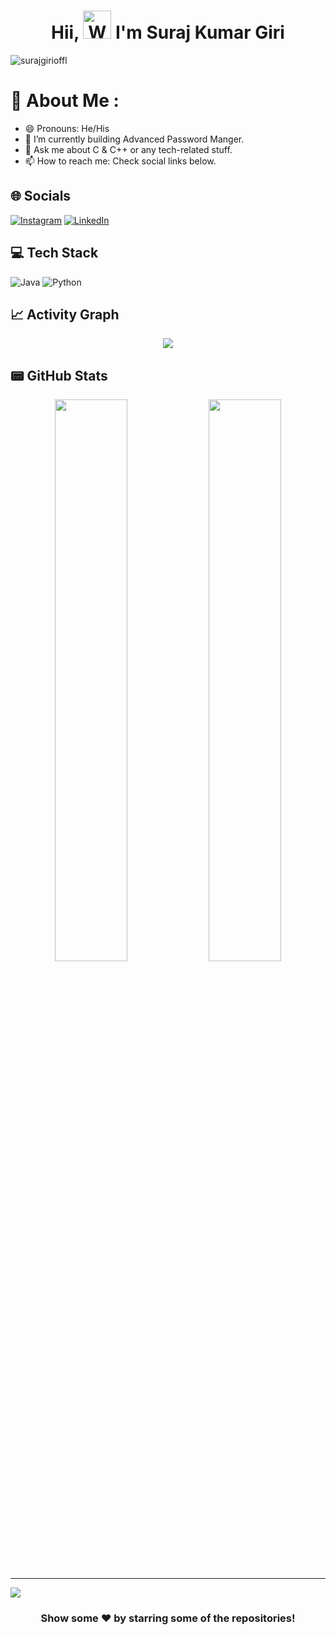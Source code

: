 <h1 align="center"> Hii, <img src="https://raw.githubusercontent.com/nixin72/nixin72/master/wave.gif" 
         alt="Waving hand animated gif"
         height="45"
         width="45" /> I'm Suraj Kumar Giri</h1>

<p align="left"> <img src="https://komarev.com/ghpvc/?username=surajgirioffl&label=Views&color=blue&style=plastic&style=for-the-badge" alt="surajgirioffl" /> </p>

# 💫 About Me :
- 😄 Pronouns: He/His
- 🔭 I’m currently building Advanced Password Manger.
- 💬 Ask me about C & C++ or any tech-related stuff.
- 📫 How to reach me: Check social links below.

## 🌐 Socials
[![Instagram](https://img.shields.io/badge/Instagram-E4405F?style=for-the-badge&logo=instagram&logoColor=white)](https://instagram.com/surajgirioffl) [![LinkedIn](https://img.shields.io/badge/LinkedIn-0077B5?style=for-the-badge&logo=linkedin&logoColor=white)](https://linkedin.com/in/surajgirioffl)

## 💻 Tech Stack
![Java](https://img.shields.io/badge/java-%23ED8B00.svg?style=for-the-badge&logo=java&logoColor=white) ![Python](https://img.shields.io/badge/python-3670A0?style=for-the-badge&logo=python&logoColor=ffdd54) 


## 📈 Activity Graph
<p align="center">
	<img src="https://activity-graph.herokuapp.com/graph?username=surajgirioffl&theme=minimal"/>
</p>


## 📟 GitHub Stats
<p align="center">
	<img width="48%" src="https://github-readme-stats.vercel.app/api?username=surajgirioffl&show_icons=true&theme=vue" />
	<img width="48%" src="https://github-readme-streak-stats.herokuapp.com/?user=surajgirioffl&theme=vue" />
</p>


---
[![](https://visitcount.itsvg.in/api?id=surajgirioffl&icon=0&color=1)](https://visitcount.itsvg.in)
  
<div align="center">

### Show some ❤️ by starring some of the repositories!

</div>
